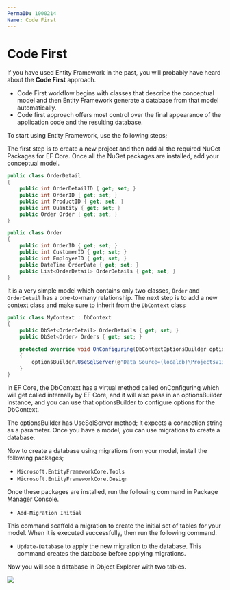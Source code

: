 ```yaml
---
PermaID: 1000214
Name: Code First
---
```


# Code First

If you have used Entity Framework in the past, you will probably have heard about the **Code First** approach. 

 - Code First workflow begins with classes that describe the conceptual model and then Entity Framework generate a database from that model automatically.  
 - Code first approach offers most control over the final appearance of the application code and the resulting database.

To start using Entity Framework, use the following steps;

The first step is to create a new project and then add all the required NuGet Packages for EF Core. Once all the NuGet packages are installed, add your conceptual model.


```csharp
public class OrderDetail
{
    public int OrderDetailID { get; set; }
    public int OrderID { get; set; }
    public int ProductID { get; set; }
    public int Quantity { get; set; }
    public Order Order { get; set; }
}

public class Order
{
    public int OrderID { get; set; }
    public int CustomerID { get; set; }
    public int EmployeeID { get; set; }
    public DateTime OrderDate { get; set; }
    public List<OrderDetail> OrderDetails { get; set; }
}
```

It is a very simple model which contains only two classes, `Order` and `OrderDetail` has a one-to-many relationship. The next step is to add a new context class and make sure to inherit from the `DbContext` class


```csharp
public class MyContext : DbContext
{
    public DbSet<OrderDetail> OrderDetails { get; set; }
    public DbSet<Order> Orders { get; set; }

    protected override void OnConfiguring(DbContextOptionsBuilder optionsBuilder)
    {
        optionsBuilder.UseSqlServer(@"Data Source=(localdb)\ProjectsV13;Initial Catalog=StoreDB;");
    }
}
```

In EF Core, the DbContext has a virtual method called onConfiguring which will get called internally by EF Core, and it will also pass in an optionsBuilder instance, and you can use that optionsBuilder to configure options for the DbContext. 

The optionsBuilder has UseSqlServer method; it expects a connection string as a parameter. Once you have a model, you can use migrations to create a database.

Now to create a database using migrations from your model, install the following packages;

  - `Microsoft.EntityFrameworkCore.Tools`
  - `Microsoft.EntityFrameworkCore.Design`

Once these packages are installed, run the following command in Package Manager Console.

 - `Add-Migration Initial` 

This command scaffold a migration to create the initial set of tables for your model. When it is executed successfully, then run the following command.

 - `Update-Database` to apply the new migration to the database. This command creates the database before applying migrations.
 
Now you will see a database in Object Explorer with two tables.

<img src="https://raw.githubusercontent.com/zzzprojects/EntityFrameworkCore/master/docs/images/code-first-db.png">
